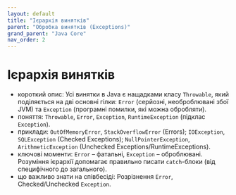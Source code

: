 ```yaml
---
layout: default
title: "Ієрархія винятків"
parent: "Обробка винятків (Exceptions)"
grand_parent: "Java Core"
nav_order: 2
---
```


# Ієрархія винятків

*   короткий опис: Усі винятки в Java є нащадками класу `Throwable`, який поділяється на дві основні гілки: `Error` (серйозні, необроблювані збої JVM) та `Exception` (програмні помилки, які можна обробляти).
*   поняття: `Throwable`, `Error`, `Exception`, `RuntimeException` (підклас `Exception`).
*   приклади: `OutOfMemoryError`, `StackOverflowError` (Errors); `IOException`, `SQLException` (Checked Exceptions); `NullPointerException`, `ArithmeticException` (Unchecked Exceptions/RuntimeExceptions).
*   ключові моменти: `Error` – фатальні, `Exception` – оброблювані. Розуміння ієрархії допомагає правильно писати `catch`-блоки (від специфічного до загального).
*   що важливо знати на співбесіді: Розрізнення `Error`, Checked/Unchecked `Exception`.
